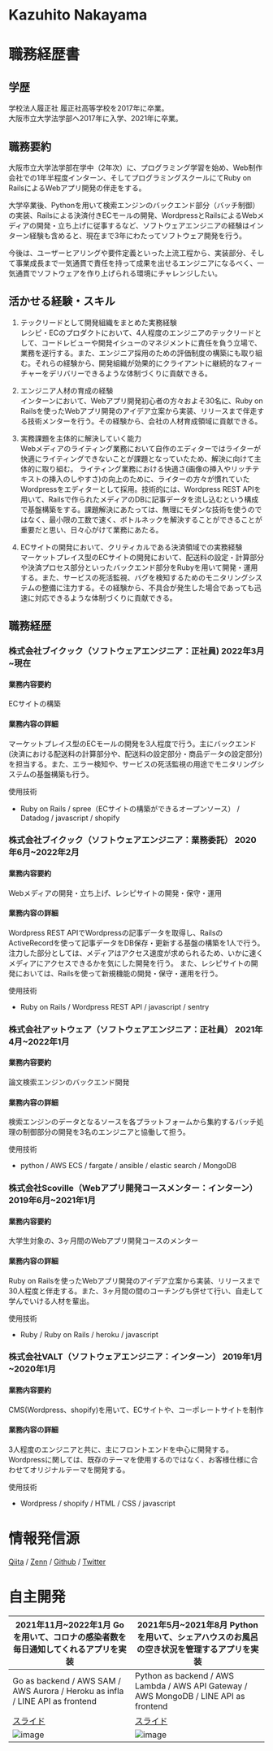 # Kazuhito Nakayama

# 職務経歴書

## 学歴
学校法人履正社 履正社高等学校を2017年に卒業。  
大阪市立大学法学部へ2017年に入学、2021年に卒業。

## 職務要約
大阪市立大学法学部在学中（2年次）に、プログラミング学習を始め、Web制作会社での1年半程度インターン、そしてプログラミングスクールにてRuby on RailsによるWebアプリ開発の伴走をする。  

大学卒業後、Pythonを用いて検索エンジンのバックエンド部分（バッチ制御）の実装、Railsによる決済付きECモールの開発、WordpressとRailsによるWebメディアの開発・立ち上げに従事するなど、ソフトウェアエンジニアの経験はインターン経験も含めると、現在まで3年にわたってソフトウェア開発を行う。  

今後は、ユーザーヒアリングや要件定義といった上流工程から、実装部分、そして事業成長まで一気通貫で責任を持って成果を出せるエンジニアになるべく、一気通貫でソフトウェアを作り上げられる環境にチャレンジしたい。

## 活かせる経験・スキル
1. テックリードとして開発組織をまとめた実務経験  
レシピ・ECのプロダクトにおいて、4人程度のエンジニアのテックリードとして、コードレビューや開発イシューのマネジメントに責任を負う立場で、業務を遂行する。また、エンジニア採用のための評価制度の構築にも取り組む。それらの経験から、開発組織が効果的にクライアントに継続的なフィーチャーをデリバリーできるような体制づくりに貢献できる。

1. エンジニア人材の育成の経験  
インターンにおいて、Webアプリ開発初心者の方々およそ30名に、Ruby on Railsを使ったWebアプリ開発のアイデア立案から実装、リリースまで伴走する技術メンターを行う。その経験から、会社の人材育成領域に貢献できる。

1. 実務課題を主体的に解決していく能力  
Webメディアのライティング業務において自作のエディターではライターが快適にライティングできないことが課題となっていたため、解決に向けて主体的に取り組む。
ライティング業務における快適さ(画像の挿入やリッチテキストの挿入のしやすさ)の向上のために、ライターの方々が慣れていたWordpressをエディターとして採用。技術的には、Wordpress REST APIを用いて、Railsで作られたメディアのDBに記事データを流し込むという構成で基盤構築をする。課題解決にあたっては、無理にモダンな技術を使うのではなく、最小限の工数で速く、ボトルネックを解決することができることが重要だと思い、日々心がけて業務にあたる。

1. ECサイトの開発において、クリティカルである決済領域での実務経験  
マーケットプレイス型のECサイトの開発において、配送料の設定・計算部分や決済プロセス部分といったバックエンド部分をRubyを用いて開発・運用する。また、サービスの死活監視、バグを検知するためのモニタリングシステムの整備に注力する。その経験から、不具合が発生した場合であっても迅速に対応できるような体制づくりに貢献できる。


## 職務経歴
### 株式会社ブイクック（ソフトウェアエンジニア：正社員) 2022年3月~現在
#### 業務内容要約
ECサイトの構築

#### 業務内容の詳細
マーケットプレイス型のECモールの開発を3人程度で行う。主にバックエンド(決済における配送料の計算部分や、配送料の設定部分・商品データの設定部分)を担当する。また、エラー検知や、サービスの死活監視の用途でモニタリングシステムの基盤構築も行う。

使用技術
- Ruby on Rails / spree（ECサイトの構築ができるオープンソース） / Datadog / javascript / shopify

### 株式会社ブイクック（ソフトウェアエンジニア：業務委託） 2020年6月~2022年2月
#### 業務内容要約
Webメディアの開発・立ち上げ、レシピサイトの開発・保守・運用

#### 業務内容の詳細
Wordpress REST APIでWordpressの記事データを取得し、RailsのActiveRecordを使って記事データをDB保存・更新する基盤の構築を1人で行う。注力した部分としては、メディアはアクセス速度が求められるため、いかに速くメディアにアクセスできるかを気にした開発を行う。
また、レシピサイトの開発においては、Railsを使って新規機能の開発・保守・運用を行う。

使用技術
- Ruby on Rails / Wordpress REST API / javascript / sentry

### 株式会社アットウェア（ソフトウェアエンジニア：正社員） 2021年4月~2022年1月
#### 業務内容要約
論文検索エンジンのバックエンド開発

#### 業務内容の詳細
検索エンジンのデータとなるソースを各プラットフォームから集約するバッチ処理の制御部分の開発を3名のエンジニアと協働して担う。

使用技術
- python / AWS ECS / fargate / ansible / elastic search / MongoDB

### 株式会社Scoville（Webアプリ開発コースメンター：インターン） 2019年6月~2021年1月
#### 業務内容要約
大学生対象の、3ヶ月間のWebアプリ開発コースのメンター

#### 業務内容の詳細
Ruby on Railsを使ったWebアプリ開発のアイデア立案から実装、リリースまで30人程度と伴走する。また、3ヶ月間の間のコーチングも併せて行い、自走して学んでいける人材を輩出。

使用技術
- Ruby / Ruby on Rails / heroku / javascript

### 株式会社VALT（ソフトウェアエンジニア：インターン） 2019年1月~2020年1月
#### 業務内容要約
CMS(Wordpress、shopify)を用いて、ECサイトや、コーポレートサイトを制作

#### 業務内容の詳細
3人程度のエンジニアと共に、主にフロントエンドを中心に開発する。Wordpressに関しては、既存のテーマを使用するのではなく、お客様仕様に合わせてオリジナルテーマを開発する。

使用技術
- Wordpress / shopify / HTML / CSS / javascript


# 情報発信源
[Qiita](https://qiita.com/kazuhito_nakayama) / [Zenn](https://zenn.dev/be_the_light) / [Github](https://github.com/kazuhitonakayama) / [Twitter](https://twitter.com/kazuhitonakayam)


# 自主開発

|2021年11月~2022年1月 Goを用いて、コロナの感染者数を毎日通知してくれるアプリを実装|2021年5月~2021年8月 Pythonを用いて、シェアハウスのお風呂の空き状況を管理するアプリを実装|
|---|---|
|Go as backend / AWS SAM / AWS Aurora / Heroku as infla / LINE API as frontend| Python as backend / AWS Lambda / AWS API Gateway / AWS MongoDB / LINE API as frontend|
|[スライド](https://speakerdeck.com/kazuhitonakayama/koronafalsegan-ran-zhe-shu-wolineniri-ci-detong-zhi-suruapuriwokai-fa-sita)|[スライド](https://speakerdeck.com/kazuhitonakayama/application-for-checking-the-availability-of-shared-bathrooms)|
|![image](https://user-images.githubusercontent.com/50609459/160310909-7712b2b6-1418-4e39-88d6-ed3653d57862.png)|![image](https://user-images.githubusercontent.com/50609459/160311050-70f816bf-74dc-46a5-b9d4-adc08a3d0686.png)|
